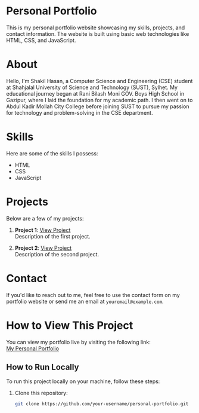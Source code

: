 # Personal Portfolio

This is my personal portfolio website showcasing my skills, projects, and contact information. The website is built using basic web technologies like HTML, CSS, and JavaScript.


# About

Hello, I'm Shakil Hasan, a Computer Science and Engineering (CSE) student at Shahjalal University of Science and Technology (SUST), Sylhet. My educational journey began at Rani Bilash Moni GOV. Boys High School in Gazipur, where I laid the foundation for my academic path. I then went on to Abdul Kadir Mollah City College before joining SUST to pursue my passion for technology and problem-solving in the CSE department.

# Skills

Here are some of the skills I possess:
- HTML
- CSS
- JavaScript

# Projects

Below are a few of my projects:
1. **Project 1**: [View Project](#)  
   Description of the first project.
   
2. **Project 2**: [View Project](#)  
   Description of the second project.

# Contact

If you'd like to reach out to me, feel free to use the contact form on my portfolio website or send me an email at `youremail@example.com`.

# How to View This Project

You can view my portfolio live by visiting the following link:  
[My Personal Portfolio](https://your-username.github.io/personal-portfolio/)

## How to Run Locally

To run this project locally on your machine, follow these steps:
1. Clone this repository:
   ```bash
   git clone https://github.com/your-username/personal-portfolio.git
